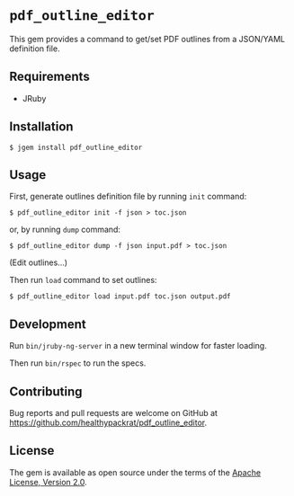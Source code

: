 # `pdf_outline_editor`

This gem provides a command to get/set PDF outlines from a JSON/YAML definition file.

## Requirements

- JRuby

## Installation

```
$ jgem install pdf_outline_editor
```

## Usage

First, generate outlines definition file by running `init` command:

```
$ pdf_outline_editor init -f json > toc.json
```

or, by running `dump` command:

```
$ pdf_outline_editor dump -f json input.pdf > toc.json
```

(Edit outlines...)

Then run `load` command to set outlines:

```
$ pdf_outline_editor load input.pdf toc.json output.pdf
```

## Development

Run `bin/jruby-ng-server` in a new terminal window for faster loading.

Then run `bin/rspec` to run the specs.

## Contributing

Bug reports and pull requests are welcome on GitHub at <https://github.com/healthypackrat/pdf_outline_editor>.

## License

The gem is available as open source under the terms of the [Apache License, Version 2.0](https://opensource.org/licenses/Apache-2.0).
